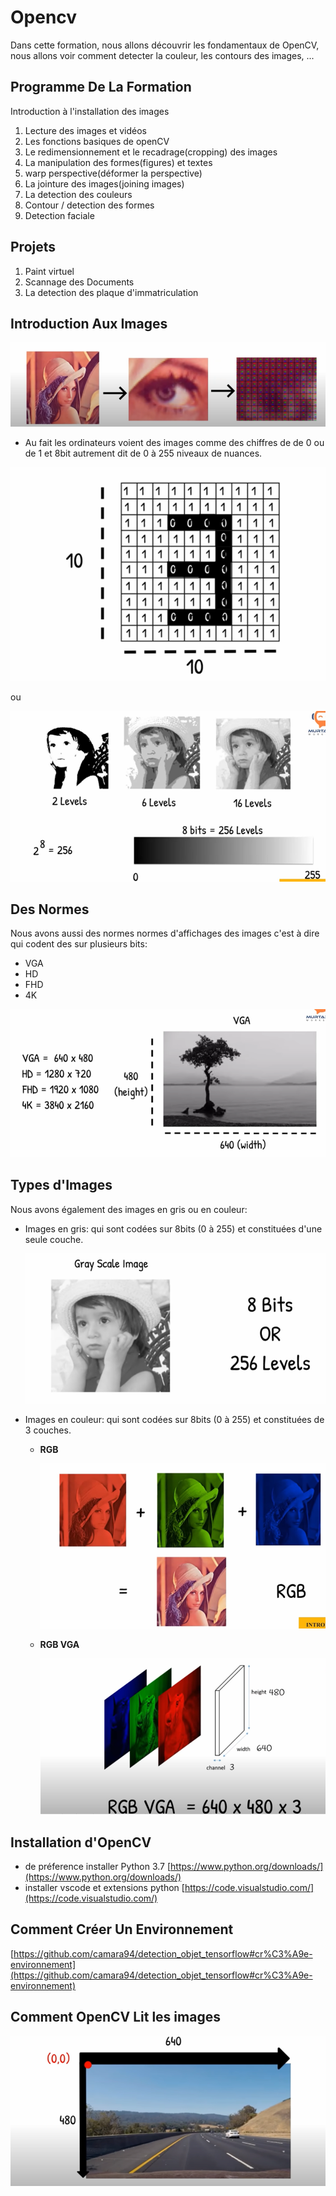 # Opencv

Dans cette formation, nous allons découvrir les fondamentaux de OpenCV,
nous allons voir comment detecter la couleur, les contours des images, ...

## Programme De La Formation

Introduction à l'installation des images

1. Lecture des images et vidéos
2. Les fonctions basiques de openCV
3. Le redimensionnement et le recadrage(cropping) des images
4. La manipulation des formes(figures) et textes
5. warp perspective(déformer la perspective)
6. La jointure des images(joining images)
7. La detection des couleurs
8. Contour / detection des formes
9. Detection faciale

## Projets

1. Paint virtuel
2. Scannage des Documents
3. La detection des plaque d'immatriculation

## Introduction Aux Images

![image](images/1.png)

* Au fait les ordinateurs voient des images comme des chiffres de de 0 ou de 1 et  8bit autrement dit de 0 à 255 niveaux de nuances.

![image](images/2.png)


ou 

![image](images/4.png)

## Des Normes

Nous avons aussi des normes normes d'affichages des images c'est à dire qui codent des sur plusieurs bits:
* VGA
* HD
* FHD
* 4K

![image](images/3.png)

## Types d'Images

Nous avons également des images en gris ou en couleur: 
* Images en gris: qui sont codées sur 8bits (0 à 255) et constituées d'une seule couche.

  
  ![image](images/6.png)

* Images en couleur: qui sont codées sur 8bits (0 à 255) et constituées de 3 couches.

  * **RGB**
  
    ![image](images/7.png)

  * **RGB VGA**
  
    ![image](images/8.png)

## Installation d'OpenCV

* de préference installer Python 3.7
  [https://www.python.org/downloads/](https://www.python.org/downloads/)
* installer vscode et extensions python
  [https://code.visualstudio.com/](https://code.visualstudio.com/)

## Comment Créer Un Environnement

[https://github.com/camara94/detection_objet_tensorflow#cr%C3%A9e-environnement](https://github.com/camara94/detection_objet_tensorflow#cr%C3%A9e-environnement)

## Comment OpenCV Lit les images

![image](images/9.png)


